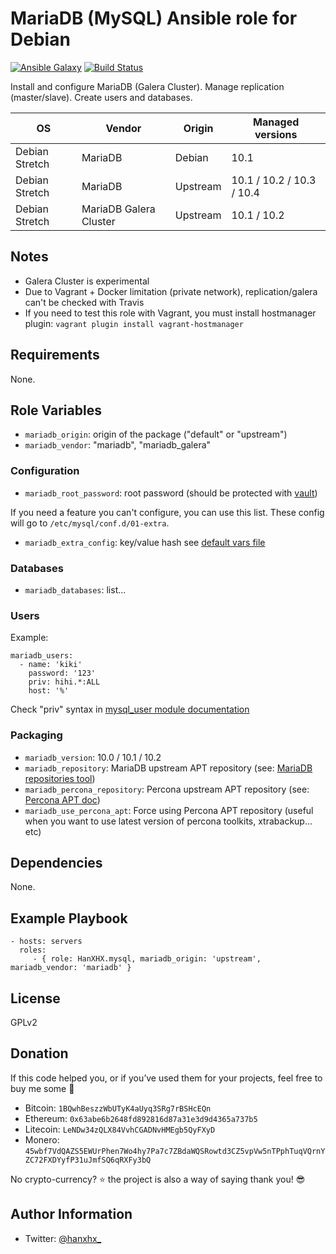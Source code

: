 MariaDB (MySQL) Ansible role for Debian
=======================================

[![Ansible Galaxy](http://img.shields.io/badge/ansible--galaxy-HanXHX.mysql-blue.svg)](https://galaxy.ansible.com/HanXHX/mysql) [![Build Status](https://travis-ci.org/HanXHX/ansible-mysql.svg?branch=master)](https://travis-ci.org/HanXHX/ansible-mysql)

Install and configure MariaDB (Galera Cluster). Manage replication (master/slave). Create users and databases.

| OS              | Vendor                  | Origin    | Managed versions          |
| --------------- | ----------------------- | --------- | ------------------------- |
| Debian Stretch  | MariaDB                 | Debian    | 10.1                      |
| Debian Stretch  | MariaDB                 | Upstream  | 10.1 / 10.2 / 10.3 / 10.4       |
| Debian Stretch  | MariaDB Galera Cluster  | Upstream  | 10.1 / 10.2               |

Notes
-----

* Galera Cluster is experimental
* Due to Vagrant + Docker limitation (private network), replication/galera can't be checked with Travis
* If you need to test this role with Vagrant, you must install hostmanager plugin: `vagrant plugin install vagrant-hostmanager`

Requirements
------------

None.

Role Variables
--------------

- `mariadb_origin`: origin of the package ("default" or "upstream")
- `mariadb_vendor`: "mariadb", "mariadb\_galera"

### Configuration

- `mariadb_root_password`: root password (should be protected with [vault](http://docs.ansible.com/playbooks_vault.html))

If you need a feature you can't configure, you can use this list. These config will go to `/etc/mysql/conf.d/01-extra`.

- `mariadb_extra_config`: key/value hash see [default vars file](defaults/main.yml)

### Databases

- `mariadb_databases`: list...

### Users

Example:

```
mariadb_users:
  - name: 'kiki'
    password: '123'
    priv: hihi.*:ALL
    host: '%'
```

Check "priv" syntax in [mysql\_user module documentation](http://docs.ansible.com/mysql_user_module.html)

### Packaging

- `mariadb_version`: 10.0 / 10.1 / 10.2
- `mariadb_repository`: MariaDB upstream APT repository (see: [MariaDB repositories tool](https://downloads.mariadb.org/mariadb/repositories))
- `mariadb_percona_repository`: Percona upstream APT repository (see: [Percona APT doc](http://www.percona.com/doc/percona-server/5.5/installation/apt_repo.html))
- `mariadb_use_percona_apt`: Force using Percona APT repository (useful when you want to use latest version of percona toolkits, xtrabackup... etc)

Dependencies
------------

None.

Example Playbook
----------------

    - hosts: servers
      roles:
         - { role: HanXHX.mysql, mariadb_origin: 'upstream', mariadb_vendor: 'mariadb' }

License
-------

GPLv2

Donation
--------

If this code helped you, or if you’ve used them for your projects, feel free to buy me some :beers:

- Bitcoin: `1BQwhBeszzWbUTyK4aUyq3SRg7rBSHcEQn`
- Ethereum: `0x63abe6b2648fd892816d87a31e3d9d4365a737b5`
- Litecoin: `LeNDw34zQLX84VvhCGADNvHMEgb5QyFXyD`
- Monero: `45wbf7VdQAZS5EWUrPhen7Wo4hy7Pa7c7ZBdaWQSRowtd3CZ5vpVw5nTPphTuqVQrnYZC72FXDYyfP31uJmfSQ6qRXFy3bQ`

No crypto-currency? :star: the project is also a way of saying thank you! :sunglasses:

Author Information
------------------

- Twitter: [@hanxhx_](https://twitter.com/hanxhx_)
